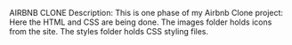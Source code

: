 AIRBNB CLONE
Description:
This is one phase of my Airbnb Clone project: Here the HTML and CSS are being done.
The images folder holds icons from the site.
The styles folder holds CSS styling files.
